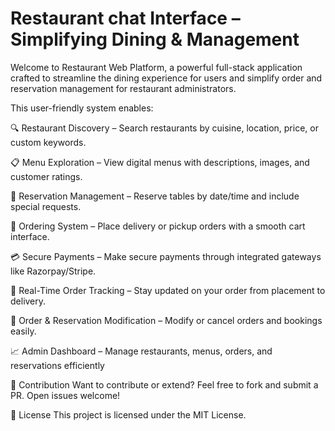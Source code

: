 # Restaurant chat Interface – Simplifying Dining & Management
Welcome to Restaurant Web Platform, a powerful full-stack application crafted to streamline the dining experience for users and simplify order and reservation management for restaurant administrators.

This user-friendly system enables:

🔍 Restaurant Discovery – Search restaurants by cuisine, location, price, or custom keywords.

📋 Menu Exploration – View digital menus with descriptions, images, and customer ratings.

📅 Reservation Management – Reserve tables by date/time and include special requests.

🛒 Ordering System – Place delivery or pickup orders with a smooth cart interface.

💳 Secure Payments – Make secure payments through integrated gateways like Razorpay/Stripe.

🚚 Real-Time Order Tracking – Stay updated on your order from placement to delivery.

🔄 Order & Reservation Modification – Modify or cancel orders and bookings easily.

📈 Admin Dashboard – Manage restaurants, menus, orders, and reservations efficiently


🤝 Contribution
Want to contribute or extend? Feel free to fork and submit a PR. Open issues welcome!

📄 License
This project is licensed under the MIT License.
